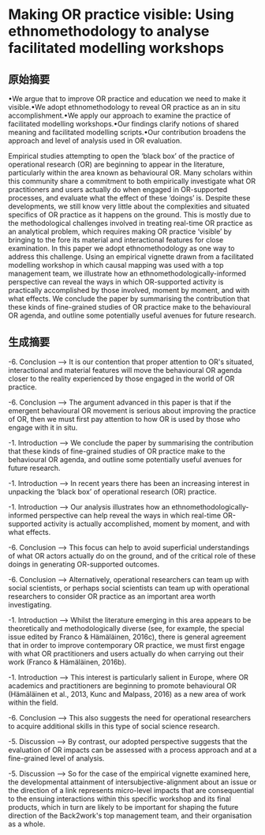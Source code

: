 
# Making OR practice visible: Using ethnomethodology to analyse facilitated modelling workshops

## 原始摘要
•We argue that to improve OR practice and education we need to make it visible.•We adopt ethnomethodology to reveal OR practice as an in situ accomplishment.•We apply our approach to examine the practice of facilitated modelling workshops.•Our findings clarify notions of shared meaning and facilitated modelling scripts.•Our contribution broadens the approach and level of analysis used in OR evaluation.

Empirical studies attempting to open the ‘black box’ of the practice of operational research (OR) are beginning to appear in the literature, particularly within the area known as behavioural OR. Many scholars within this community share a commitment to both empirically investigate what OR practitioners and users actually do when engaged in OR-supported processes, and evaluate what the effect of these ‘doings’ is. Despite these developments, we still know very little about the complexities and situated specifics of OR practice as it happens on the ground. This is mostly due to the methodological challenges involved in treating real-time OR practice as an analytical problem, which requires making OR practice ‘visible’ by bringing to the fore its material and interactional features for close examination. In this paper we adopt ethnomethodology as one way to address this challenge. Using an empirical vignette drawn from a facilitated modelling workshop in which causal mapping was used with a top management team, we illustrate how an ethnomethodologically-informed perspective can reveal the ways in which OR-supported activity is practically accomplished by those involved, moment by moment, and with what effects. We conclude the paper by summarising the contribution that these kinds of fine-grained studies of OR practice make to the behavioural OR agenda, and outline some potentially useful avenues for future research.

## 生成摘要
-6. Conclusion --> It is our contention that proper attention to OR's situated, interactional and material features will move the behavioural OR agenda closer to the reality experienced by those engaged in the world of OR practice.

-6. Conclusion --> The argument advanced in this paper is that if the emergent behavioural OR movement is serious about improving the practice of OR, then we must first pay attention to how OR is used by those who engage with it in situ.

-1. Introduction --> We conclude the paper by summarising the contribution that these kinds of fine-grained studies of OR practice make to the behavioural OR agenda, and outline some potentially useful avenues for future research.

-1. Introduction --> In recent years there has been an increasing interest in unpacking the ‘black box’ of operational research (OR) practice.

-1. Introduction --> Our analysis illustrates how an ethnomethodologically-informed perspective can help reveal the ways in which real-time OR-supported activity is actually accomplished, moment by moment, and with what effects.

-6. Conclusion --> This focus can help to avoid superficial understandings of what OR actors actually do on the ground, and of the critical role of these doings in generating OR-supported outcomes.

-6. Conclusion --> Alternatively, operational researchers can team up with social scientists, or perhaps social scientists can team up with operational researchers to consider OR practice as an important area worth investigating.

-1. Introduction --> Whilst the literature emerging in this area appears to be theoretically and methodologically diverse (see, for example, the special issue edited by Franco & Hämäläinen, 2016c), there is general agreement that in order to improve contemporary OR practice, we must first engage with what OR practitioners and users actually do when carrying out their work (Franco & Hämäläinen, 2016b).

-1. Introduction --> This interest is particularly salient in Europe, where OR academics and practitioners are beginning to promote behavioural OR (Hämäläinen et al., 2013, Kunc and Malpass, 2016) as a new area of work within the field.

-6. Conclusion --> This also suggests the need for operational researchers to acquire additional skills in this type of social science research.

-5. Discussion --> By contrast, our adopted perspective suggests that the evaluation of OR impacts can be assessed with a process approach and at a fine-grained level of analysis.

-5. Discussion --> So for the case of the empirical vignette examined here, the developmental attainment of intersubjective-alignment about an issue or the direction of a link represents micro-level impacts that are consequential to the ensuing interactions within this specific workshop and its final products, which in turn are likely to be important for shaping the future direction of the Back2work's top management team, and their organisation as a whole.

